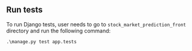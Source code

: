 ## Run tests

To run Django tests, user needs to go to `stock_market_prediction_front` directory and run the following command:

`.\manage.py test app.tests`